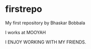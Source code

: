 # firstrepo
My first repository by Bhaskar Bobbala

I works at MOOYAH

I ENJOY WORKING WITH MY FRIENDS.
